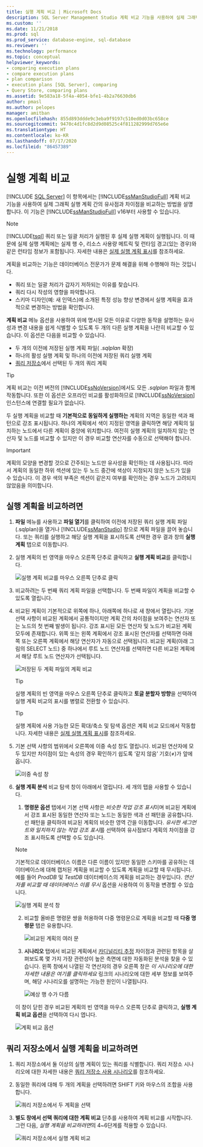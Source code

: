 ```yaml
---
title: 실행 계획 비교 | Microsoft Docs
description: SQL Server Management Studio 계획 비교 기능을 사용하여 실제 그래픽 실행 계획 간의 유사점과 차이점을 비교하는 방법을 알아봅니다.
ms.custom: ''
ms.date: 11/21/2018
ms.prod: sql
ms.prod_service: database-engine, sql-database
ms.reviewer: ''
ms.technology: performance
ms.topic: conceptual
helpviewer_keywords:
- comparing execution plans
- compare execution plans
- plan comparison
- execution plans [SQL Server], comparing
- Query Store, comparing plans
ms.assetid: 9e583a18-5f4a-4054-bfe1-4b2a76630db6
author: pmasl
ms.author: pelopes
manager: amitban
ms.openlocfilehash: 855d893ddde9c3eba9f9197c510ed0d03bc658ce
ms.sourcegitcommit: 9470c4d1fc8d2d9d08525c4f811282999d765e6e
ms.translationtype: HT
ms.contentlocale: ko-KR
ms.lasthandoff: 07/17/2020
ms.locfileid: "86457389"
---
```

# <a name="compare-execution-plans"></a>실행 계획 비교
 [!INCLUDE [SQL Server](../../includes/applies-to-version/sqlserver.md)]
이 항목에서는 [!INCLUDE[ssManStudioFull](../../includes/ssmanstudiofull-md.md)] 계획 비교 기능을 사용하여 실제 그래픽 실행 계획 간의 유사점과 차이점을 비교하는 방법을 설명합니다. 이 기능은 [!INCLUDE[ssManStudioFull](../../includes/ssmanstudiofull-md.md)] v16부터 사용할 수 있습니다.
  
> [!NOTE]
> [!INCLUDE[tsql](../../includes/tsql-md.md)] 쿼리 또는 일괄 처리가 실행된 후 실제 실행 계획이 실행됩니다. 이 때문에 실제 실행 계획에는 실제 행 수, 리소스 사용량 메트릭 및 런타임 경고(있는 경우)와 같은 런타임 정보가 포함됩니다. 자세한 내용은 [실제 실행 계획 표시](../../relational-databases/performance/display-an-actual-execution-plan.md)를 참조하세요.
  
계획을 비교하는 기능은 데이터베이스 전문가가 문제 해결을 위해 수행해야 하는 것입니다.
-   쿼리 또는 일괄 처리가 갑자기 저하되는 이유를 찾습니다.
-   쿼리 다시 작성의 영향을 파악합니다.
-   스키마 디자인(예: 새 인덱스)에 소개된 특정 성능 향상 변경에서 실행 계획을 효과적으로 변경하는 방법을 확인합니다.  
 
**계획 비교** 메뉴 옵션을 사용하여 위에 명시된 모든 이유로 다양한 동작을 설명하는 유사성과 변경 내용을 쉽게 식별할 수 있도록 두 개의 다른 실행 계획을 나란히 비교할 수 있습니다. 이 옵션은 다음을 비교할 수 있습니다.
- 두 개의 이전에 저장된 실행 계획 파일( *.sqlplan* 확장)
- 하나의 활성 실행 계획 및 하나의 이전에 저장된 쿼리 실행 계획
- [쿼리 저장소](../../relational-databases/performance/monitoring-performance-by-using-the-query-store.md)에서 선택된 두 개의 쿼리 계획

> [!TIP]
> 계획 비교는 이전 버전의 [!INCLUDE[ssNoVersion](../../includes/ssnoversion-md.md)]에서도 모든 *.sqlplan* 파일과 함께 작동합니다. 또한 이 옵션은 오프라인 비교를 활성화하므로 [!INCLUDE[ssNoVersion](../../includes/ssnoversion-md.md)] 인스턴스에 연결할 필요가 없습니다. 

두 실행 계획을 비교할 때 **기본적으로 동일하게 실행하는** 계획의 지역은 동일한 색과 패턴으로 강조 표시됩니다. 하나의 계획에서 색이 지정된 영역을 클릭하면 해당 계획의 일치하는 노드에서 다른 계획이 중앙에 위치합니다. 여전히 실행 계획의 일치하지 않는 연산자 및 노드를 비교할 수 있지만 이 경우 비교할 연산자를 수동으로 선택해야 합니다.

> [!IMPORTANT]
> 계획의 모양을 변경할 것으로 간주되는 노드만 유사성을 확인하는 데 사용됩니다. 따라서 계획의 동일한 하위 섹션에 있는 두 노드 중간에 색상이 지정되지 않은 노드가 있을 수 있습니다. 이 경우 색의 부족은 섹션이 같은지 여부를 확인하는 경우 노드가 고려되지 않았음을 의미합니다.
  
## <a name="to-compare-execution-plans"></a>실행 계획을 비교하려면
  
1.  **파일** 메뉴를 사용하고 **파일 열기**를 클릭하여 이전에 저장된 쿼리 실행 계획 파일(.sqlplan)을 열거나 [!INCLUDE[ssManStudio](../../includes/ssManStudio-md.md)] 창으로 계획 파일을 끌어 놓습니다. 또는 쿼리를 실행하고 해당 실행 계획을 표시하도록 선택한 경우 결과 창의 **실행 계획** 탭으로 이동합니다. 

2.  실행 계획의 빈 영역을 마우스 오른쪽 단추로 클릭하고 **실행 계획 비교**를 클릭합니다. 

    ![실행 계획 비교를 마우스 오른쪽 단추로 클릭](../../relational-databases/performance/media/plancomparisonmenuoption.png "실행 계획 비교를 마우스 오른쪽 단추로 클릭")   

3.  비교하려는 두 번째 쿼리 계획 파일을 선택합니다. 두 번째 파일이 계획을 비교할 수 있도록 열립니다.

4.  비교된 계획이 기본적으로 위쪽에 하나, 아래쪽에 하나로 새 창에서 열립니다. 기본 선택 사항이 비교된 계획에서 공통적이지만 계획 간의 차이점을 보여주는 연산자 또는 노드의 첫 번째 발생이 됩니다. 강조 표시된 모든 연산자 및 노드가 비교된 계획 모두에 존재합니다. 위쪽 또는 왼쪽 계획에서 강조 표시된 연산자를 선택하면 아래쪽 또는 오른쪽 계획에서 해당 연산자가 자동으로 선택됩니다. 비교된 계획(아래 그림의 SELECT 노드) 중 하나에서 루트 노드 연산자를 선택하면 다른 비교된 계획에서 해당 루트 노드 연산자가 선택됩니다.

    ![저장된 두 계획 파일의 계획 비교](../../relational-databases/performance/media/plancomparison-plans.png "저장된 두 계획 파일의 계획 비교")  

     > [!TIP]
     > 실행 계획의 빈 영역을 마우스 오른쪽 단추로 클릭하고 **토글 분할자 방향**을 선택하여 실행 계획 비교의 표시를 병렬로 전환할 수 있습니다.

     > [!TIP]
     > 실행 계획에 사용 가능한 모든 확대/축소 및 탐색 옵션은 계획 비교 모드에서 작동합니다. 자세한 내용은 [실제 실행 계획 표시](../../relational-databases/performance/display-an-actual-execution-plan.md)를 참조하세요.

5.  기본 선택 사항의 범위에서 오른쪽에 이중 속성 창도 열립니다. 비교된 연산자에 모두 있지만 차이점이 있는 속성의 경우 확인하기 쉽도록 ‘같지 않음’ 기호(&ne;)가 앞에 옵니다.

    ![이중 속성 창](../../relational-databases/performance/media/plancomparison-properties.png "이중 속성 창")  

6.  **실행 계획 분석** 비교 탐색 창이 아래에서 열립니다. 세 개의 탭을 사용할 수 있습니다.

    1.  **명령문 옵션** 탭에서 기본 선택 사항은 *비슷한 작업 강조 표시*이며 비교된 계획에서 강조 표시된 동일한 연산자 또는 노드는 동일한 색과 선 패턴을 공유합니다. 선 패턴을 클릭하여 비교된 계획의 비슷한 영역 간을 이동합니다. *유사한 세그먼트와 일치하지 않는 작업 강조 표시*를 선택하여 유사점보다 계획의 차이점을 강조 표시하도록 선택할 수도 있습니다. 
    
       > [!NOTE]
       > 기본적으로 데이터베이스 이름은 다른 이름이 있지만 동일한 스키마를 공유하는 데이터베이스에 대해 캡처된 계획을 비교할 수 있도록 계획을 비교할 때 무시됩니다. 예를 들어 *ProdDB* 및 *TestDB* 데이터베이스의 계획을 비교하는 경우입니다. *연산자를 비교할 때 데이터베이스 이름 무시* 옵션을 사용하여 이 동작을 변경할 수 있습니다.

       ![실행 계획 분석 창](../../relational-databases/performance/media/plancomparison-analysis.png "실행 계획 분석 창") 

    2.  비교할 올바른 명령문 쌍을 허용하여 다중 명령문으로 계획을 비교할 때 **다중 명령문** 탭은 유용합니다.

        ![비교된 계획의 여러 문](../../relational-databases/performance/media/plancomparison-multiple.png "비교된 계획의 여러 문")  

    3.  **시나리오** 탭에서 비교된 계획에서 [카디널리티 추정](../../relational-databases/performance/cardinality-estimation-sql-server.md) 차이점과 관련된 항목을 살펴보도록 몇 가지 가장 관련성이 높은 측면에 대한 자동화된 분석을 찾을 수 있습니다. 왼쪽 창에서 나열된 각 연산자의 경우 오른쪽 창은 *이 시나리오에 대한 자세한 내용은 여기를 클릭하세요* 링크의 시나리오에 대한 세부 정보를 보여주며, 해당 시나리오를 설명하는 가능한 원인이 나열됩니다. 

        ![예상 행 수가 다름](../../relational-databases/performance/media/plancomparison-scenarios.png "예상 행 수가 다름")  

    이 창이 닫힌 경우 비교된 계획의 빈 영역을 마우스 오른쪽 단추로 클릭하고, **실행 계획 비교 옵션**을 선택하여 다시 엽니다.

    ![계획 비교 옵션](../../relational-databases/performance/media/plancomparison-options.png "계획 비교 옵션")  

## <a name="to-compare-execution-plans-in-query-store"></a>쿼리 저장소에서 실행 계획을 비교하려면

1.  쿼리 저장소에서 둘 이상의 실행 계획이 있는 쿼리를 식별합니다. 쿼리 저장소 시나리오에 대한 자세한 내용은 [쿼리 저장소 사용 시나리오](../../relational-databases/performance/query-store-usage-scenarios.md#identify-and-tune-top-resource-consuming-queries)를 참조하세요.

2.  동일한 쿼리에 대해 두 개의 계획을 선택하려면 SHIFT 키와 마우스의 조합을 사용합니다. 

    ![쿼리 저장소에서 두 계획을 선택](../../relational-databases/performance/media/plancomparison-querystore.png "쿼리 저장소에서 두 계획을 선택")   

3.  **별도 창에서 선택 쿼리에 대한 계획 비교** 단추를 사용하여 계획 비교를 시작합니다. 그런 다음, *실행 계획을 비교하려면*의 4~6단계를 적용할 수 있습니다. 

    ![쿼리 저장소에서 실행 계획 비교](../../relational-databases/performance/media/plancomparison-querystoreoption.png "쿼리 저장소에서 실행 계획 비교") 
